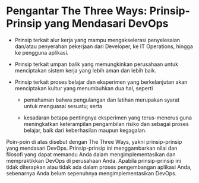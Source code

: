 # Pengantar The Three Ways: Prinsip-Prinsip yang Mendasari DevOps

- Prinsip terkait alur kerja yang mampu mengakselerasi penyelesaian dan/atau penyerahan pekerjaan dari Developer, ke IT Operations, hingga ke pengguna aplikasi.

- Prinsip terkait umpan balik yang memungkinkan perusahaan untuk menciptakan sistem kerja yang lebih aman dan lebih baik.

- Prinsip terkait proses belajar dan eksperimen yang berkelanjutan akan menciptakan kultur yang menumbuhkan dua hal, seperti

  - pemahaman bahwa pengulangan dan latihan merupakan syarat untuk menguasai sesuatu; serta

  - kesadaran betapa pentingnya eksperimen yang terus-menerus guna meningkatkan keterampilan pengambilan risiko dan sebagai proses belajar, baik dari keberhasilan maupun kegagalan.

Poin-poin di atas disebut dengan The Three Ways, yakni prinsip-prinsip yang mendasari DevOps. Prinsip-prinsip ini menggambarkan nilai dan filosofi yang dapat memandu Anda dalam mengimplementasikan dan mempraktikkan DevOps di perusahaan Anda. Apabila prinsip-prinsip ini tidak diterapkan atau tidak ada dalam proses pengembangan aplikasi Anda, sebenarnya Anda belum sepenuhnya mengimplementasikan DevOps.
